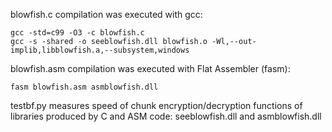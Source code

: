 blowfish.c compilation was executed with gcc:

    gcc -std=c99 -O3 -c blowfish.c
    gcc -s -shared -o seeblowfish.dll blowfish.o -Wl,--out-implib,libblowfish.a,--subsystem,windows

blowfish.asm compilation was executed with Flat Assembler (fasm):

    fasm blowfish.asm asmblowfish.dll

testbf.py measures speed of chunk encryption/decryption functions of
libraries produced by C and ASM code: seeblowfish.dll and asmblowfish.dll
